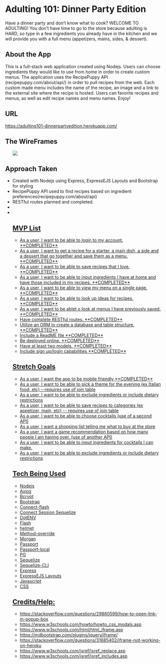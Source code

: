 # **Adulting 101: Dinner Party Edition**
<p> Have a dinner party and don’t know what to cook? WELCOME TO ADULTING! You don’t have time to go to the store because adulting is HARD, so type in a few ingredients you already have in the kitchen and we will provide you with a full menu (appetizers, mains, sides, & dessert). </p>

## About the App
<p> This is a full-stack web application created using Nodejs. Users can choose ingredients they would like to use from home in order to create custom menus. The application uses the RecipePuppy API (recipepuppy.com/about/api/) in order to pull recipes from the web. Each custom made menu includes the name of the recipe, an image and a link to the external site where the recipe is hosted. Users can favorite recipes and menus, as well as edit recipe names and menu names. Enjoy! </p>

## URL
<a>https://adulting101-dinnerpartyedition.herokuapp.com/</a>

## The WireFrames
<ul>
  <img src="adulting101/public/images/firstWireframe.jpg">
</ul>

## Approach Taken
<ul>
  <li>Created with Nodejs using Express, ExpressEJS Layouts and Bootstrap for styling</li>
  <li>RecipePuppy API used to find recipes based on ingredient preferences(recipepuppy.com/about/api)</li>
  <li>RESTful routes planned and completed.</li>
  <li>
    <a href=https://trello.com/b/sYD7njMG/p2>
  </li>
  <li>
    <a href=https://app.lucidchart.com/invitations/accept/1271ba3f-084e-4910-88c0-78c8183041ac>
  </li>

## MVP List
<ul>
  <li>As a user, I want to be able to login to my account. **COMPLETED**</li>
  <li>As a user, I want to get a recipe for a starter, a main dish, a side and a dessert that go together and save them as a menu. **COMPLETED**</li>
  <li>As a user, I want to be able to save recipes that I love. **COMPLETED**</li>
  <li>As a  user, I want to be able to input ingredients I have at home and have those included in my recipes. **COMPLETED**</li>
  <li>As a user, I want to be able to view my menu on a single page. **COMPLETED**</li>
  <li>As a user, I want to be able to look up ideas for recipes. **COMPLETED**</li>
  <li>As a user, I want to be ablet o look at menus I have previously saved. **COMPLETED**</li>
  <li>Have complete RESTful routes. **COMPLETED**</li>
  <li>Utilize an ORM to create a database and table structure. **COMPLETED**</li>
  <li>Include a ReadME file **COMPLETED**</li>
  <li>Be deployed online. **COMPLETED**</li>
  <li>Have at least two models. **COMPLETED**</li>
  <li>Include sign up/login capabilities **COMPLETED**</li>
</ul>

## Stretch Goals
<ul>
  <li>As a user, I want the app to be mobile friendly **COMPLETED**</li>
  <li>As a user, I want to be able to pick a theme for the evening (ex Italian food, etc) --requires use of join table</li>
  <li>As a user, I want to be able to exclude ingredients or include dietary restrictions</li>
  <li>As a user, I want to be able to save recipes to categories (ex appetizer, main, etc) -- requires use of join table</li>
  <li>As a user, I want to be able to choose cocktails (use of a second API)</li>
  <li>As a user, I want a shopping list telling me what to buy at the store</li>
  <li>As a user, I want a game recommendation based on how many people I am having over. (use of another API)</li>
  <li>As a user, I want to be able to input ingredients for cocktails I can make.</li>
  <li>As a user, I want to be able to exclude ingredients or include dietary restrictions</li>
</ul>

## Tech Being Used 
<ul>
  <li>Nodejs</li>
    <li>Axios</li>
    <li>Bcrypt</li>
    <li>Bootstrap</li>
    <li>Connect-flash</li>
    <li>Connect Session Sequelize</li>
    <li>DotENV</li>
    <li>Flash</li>
    <li>helmet</li>
    <li>Method-override</li>
    <li>Morgan</li>
    <li>Passport</li>
    <li>Passport-local</li>
    <li>PG</li>
    <li>Sequelize</li>
    <li>Sequelize-CLI</li>
  <li>Express</li>
  <li>ExpressEJS Layouts</li>
  <li>Javascript</li>
  <li>CSS</li>
</ul>


## Credits/Help:
<ul>
  <li>https://stackoverflow.com/questions/29860599/how-to-open-link-in-popup-box</li>
  <li>https://www.w3schools.com/howto/howto_css_modals.asp</li>
  <li>https://www.w3schools.com/html/html_iframe.asp</li>
  <li>https://mdbootstrap.com/plugins/jquery/iframe/</li>
  <li>https://stackoverflow.com/questions/31685402/iframe-not-working-on-heroku</li>
  <li>https://www.w3schools.com/jsref/jsref_replace.asp</li>
  <li>https://www.w3schools.com/jsref/jsref_includes.asp</li>
</ul>